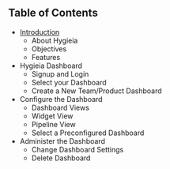 Table of Contents
-----------------
- [Introduction](Introduction.md) 
  - About Hygieia
  - Objectives
  - Features
- Hygieia Dashboard
  - Signup and Login
  - Select your Dashboard
  - Create a New Team/Product Dashboard
- Configure the Dashboard
  - Dashboard Views
  - Widget View
  - Pipeline View
  - Select a Preconfigured Dashboard
- Administer the Dashboard
  - Change Dashboard Settings
  - Delete Dashboard

